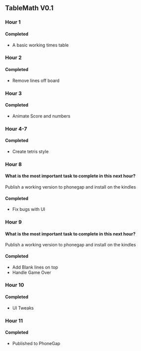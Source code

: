 ## TableMath V0.1

### Hour 1

#### Completed

- A basic working times table


### Hour 2

#### Completed

- Remove lines off board


### Hour 3

#### Completed

- Animate Score and numbers


### Hour 4-7

#### Completed

- Create tetris style


### Hour 8

#### What is the most important task to complete in this next hour?

Publish a working version to phonegap and install on the kindles

#### Completed

- Fix bugs with UI


### Hour 9

#### What is the most important task to complete in this next hour?

Publish a working version to phonegap and install on the kindles

#### Completed

- Add Blank lines on top
- Handle Game Over


### Hour 10

#### Completed

- UI Tweaks


### Hour 11

#### Completed

- Published to PhoneGap

